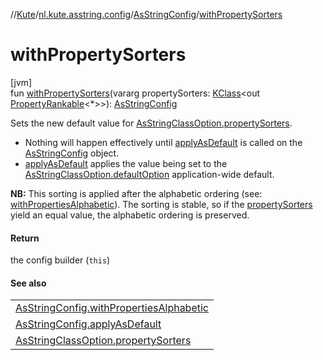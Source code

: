 //[Kute](../../../index.md)/[nl.kute.asstring.config](../index.md)/[AsStringConfig](index.md)/[withPropertySorters](with-property-sorters.md)

# withPropertySorters

[jvm]\
fun [withPropertySorters](with-property-sorters.md)(vararg propertySorters: [KClass](https://kotlinlang.org/api/latest/jvm/stdlib/kotlin.reflect/-k-class/index.html)&lt;out [PropertyRankable](../../nl.kute.asstring.property.ranking/-property-rankable/index.md)&lt;*&gt;&gt;): [AsStringConfig](index.md)

Sets the new default value for [AsStringClassOption.propertySorters](../../nl.kute.asstring.annotation.option/-as-string-class-option/property-sorters.md).

- 
   Nothing will happen effectively until [applyAsDefault](apply-as-default.md) is called on the [AsStringConfig](index.md) object.
- 
   [applyAsDefault](apply-as-default.md) applies the value being set to the [AsStringClassOption.defaultOption](../../nl.kute.asstring.annotation.option/-as-string-class-option/-default-option/default-option.md) application-wide default.

**NB:** This sorting is applied after the alphabetic ordering (see: [withPropertiesAlphabetic](with-properties-alphabetic.md)). The sorting is stable, so if the [propertySorters](with-property-sorters.md) yield an equal value, the alphabetic ordering is preserved.

#### Return

the config builder (`this`)

#### See also

| |
|---|
| [AsStringConfig.withPropertiesAlphabetic](with-properties-alphabetic.md) |
| [AsStringConfig.applyAsDefault](apply-as-default.md) |
| [AsStringClassOption.propertySorters](../../nl.kute.asstring.annotation.option/-as-string-class-option/property-sorters.md) |
